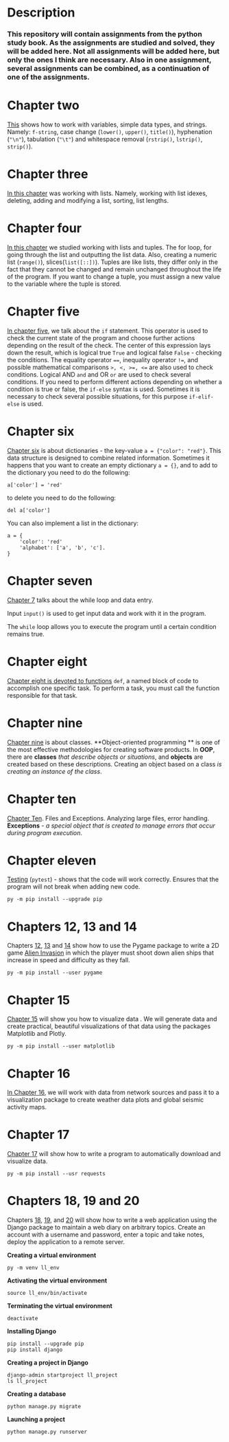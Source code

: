 # Description

### This repository will contain assignments from the python study book. As the assignments are studied and solved, they will be added here. Not all assignments will be added here, but only the ones I think are necessary. Also in one assignment, several assignments can be combined, as a continuation of one of the assignments.

# Chapter two

[This](https://github.com/goryay/study-python/tree/main/chap_2) shows how to work with variables, simple data types, and
strings. Namely: `f-string`, case change (`lower()`, `upper()`, `title()`), hyphenation (`"\n"`), tabulation (`"\t"`)
and whitespace removal (`rstrip()`, `lstrip()`, `strip()`).

# Chapter three

[In this chapter](https://github.com/goryay/study-python/tree/main/chap_3) was working with lists. Namely, working with
list idexes, deleting, adding and modifying a list, sorting, list lengths.

# Chapter four

[In this chapter](https://github.com/goryay/study-python/tree/main/chap_4) we studied working with lists and tuples.
The for loop, for going through the list and outputting the list data. Also, creating a numeric list (`range()`),
slices(`list([::])`).
Tuples are like lists, they differ only in the fact that they cannot be changed and remain unchanged throughout the life
of the program. If you want to change a tuple, you must assign a new value to the variable where the tuple is stored.

# Chapter five

[In chapter five](https://github.com/goryay/study-python/tree/main/chap_5), we talk about the `if` statement. This
operator is used to check the current state of the program and choose further actions depending on the result of the
check. The center of this expression lays down the result, which is logical true `True` and logical false `False` -
checking the conditions. The equality operator `==`, inequality operator `!=`, and possible mathematical
comparisons `>, <, >=, <=` are also used to check conditions. Logical AND `and` and OR `or` are used to check several
conditions.
If you need to perform different actions depending on whether a condition is true or false, the `if-else` syntax is
used. Sometimes it is necessary to check several possible situations, for this purpose `if-elif-else` is used.

# Chapter six

[Chapter six](https://github.com/goryay/study-python/tree/main/chap_6) is about dictionaries - the key-value
`a = {"color": "red"}`. This data structure is designed to combine
related information. Sometimes it happens that you want to create an empty dictionary `a = {}`, and to add to the
dictionary you need to do the following:

```
a['color'] = 'red'
```

to delete you need to do the following:

```
del a['color']
```

You can also implement a list in the dictionary:

```
a = {
    'color': 'red'
    'alphabet': ['a', 'b', 'c'].
}
```

# Chapter seven

[Chapter 7](https://github.com/goryay/study-python/tree/main/chap_7) talks about the while loop and data entry.

Input `input()` is used to get input data and work with it in the program.

The `while` loop allows you to execute the program until a certain condition remains true.

# Chapter eight

[Chapter eight is devoted to functions](https://github.com/goryay/study-python/tree/main/chap_8) `def`, a named block of
code to accomplish one specific task. To perform a task, you must call the function responsible for that task.

# Chapter nine

[Chapter nine](https://github.com/goryay/study-python/tree/main/chap_9) is about classes. **Object-oriented programming
** is one of the most effective methodologies for creating software products. In **OOP**, there are **classes** *that
describe objects or situations*, and **objects** are created based on these descriptions. Creating an object based on a
class *is creating an instance of the class*.

# Chapter ten

[Chapter Ten](https://github.com/goryay/study-python/tree/main/chap_10). Files and Exceptions. Analyzing large files,
error handling. **Exceptions** - *a special object that is created to manage errors that occur during program
execution*.

# Chapter eleven

[Testing](https://github.com/goryay/study-python/tree/main/chap_11) (`pytest`) - shows that the code will work
correctly. Ensures that the program will not break when adding new code.

```
py -m pip install --upgrade pip
```

# Chapters 12, 13 and 14

Chapters [12](https://github.com/goryay/study-python/tree/main/chap_12), [13](https://github.com/goryay/study-python/tree/main/chap_13)
and [14](https://github.com/goryay/study-python/tree/main/chap_14) show how to use the Pygame package to write
a 2D game [Alien Invasion](https://github.com/goryay/study-python/tree/main/alien_invasion) in which the player must
shoot down alien ships that increase in speed and difficulty
as they fall.

```angular2html
py -m pip install --user pygame
```

# Chapter 15

[Chapter 15](https://github.com/goryay/study-python/tree/main/chap_15) will show you how to visualize data . We will
generate data and create practical, beautiful visualizations of
that data using the packages Matplotlib and Plotly.

```angular2html
py -m pip install --user matplotlib
```

# Chapter 16

[In Chapter 16](https://github.com/goryay/study-python/tree/main/chap_16), we will work with data from network sources
and pass it to a visualization package to create weather data
plots and global seismic activity maps.

# Chapter 17

[Chapter 17](https://github.com/goryay/study-python/tree/main/chap_17) will show how to write a program to automatically
download and visualize data.

```angular2html
py -m pip install --usr requests
```

# Chapters 18, 19 and 20

Chapters [18](https://github.com/goryay/study-python/tree/main/chap_18), [19](https://github.com/goryay/study-python/tree/main/chap_19),
and [20](https://github.com/goryay/study-python/tree/main/chap_20) will show how to write a web application using the
Django package to maintain a web diary on
arbitrary topics. Create an account with a username and password, enter a topic and take notes, deploy the application
to a remote server.

**Creating a virtual environment**

```angular2html
py -m venv ll_env
```

**Activating the virtual environment**

```angular2html
source ll_env/bin/activate
```

**Terminating the virtual environment**

```angular2html
deactivate
```

**Installing Django**

```angular2html
pip install --upgrade pip
pip install django
```

**Creating a project in Django**

```angular2html
django-admin startproject ll_project
ls ll_project
```

**Creating a database**

```angular2html
python manage.py migrate
```

**Launching a project**

```angular2html
python manage.py runserver
```